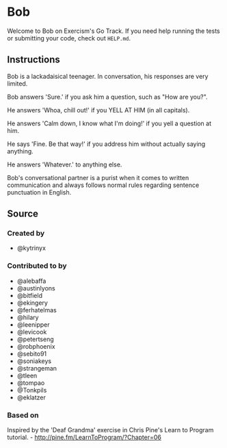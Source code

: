 # Bob

Welcome to Bob on Exercism's Go Track.
If you need help running the tests or submitting your code, check out `HELP.md`.

## Instructions

Bob is a lackadaisical teenager. In conversation, his responses are very limited.

Bob answers 'Sure.' if you ask him a question, such as "How are you?".

He answers 'Whoa, chill out!' if you YELL AT HIM (in all capitals).

He answers 'Calm down, I know what I'm doing!' if you yell a question at him.

He says 'Fine. Be that way!' if you address him without actually saying
anything.

He answers 'Whatever.' to anything else.

Bob's conversational partner is a purist when it comes to written communication and always follows normal rules regarding sentence punctuation in English.

## Source

### Created by

- @kytrinyx

### Contributed to by

- @alebaffa
- @austinlyons
- @bitfield
- @ekingery
- @ferhatelmas
- @hilary
- @leenipper
- @levicook
- @petertseng
- @robphoenix
- @sebito91
- @soniakeys
- @strangeman
- @tleen
- @tompao
- @Tonkpils
- @eklatzer

### Based on

Inspired by the 'Deaf Grandma' exercise in Chris Pine's Learn to Program tutorial. - http://pine.fm/LearnToProgram/?Chapter=06